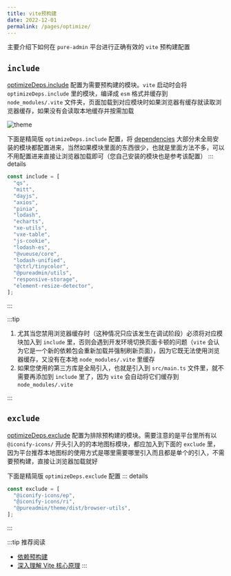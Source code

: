```yaml
---
title: vite预构建
date: 2022-12-01
permalink: /pages/optimize/
---
```


主要介绍下如何在 `pure-admin` 平台进行正确有效的 `vite` 预构建配置

## `include`

[optimizeDeps.include](https://gitee.com/yiming_chang/pure-admin-thin/blob/main/build/optimize.ts#L7) 配置为需要预构建的模块。`vite` 启动时会将 `optimizeDeps.include` 里的模块，编译成 `esm` 格式并缓存到 `node_modules/.vite` 文件夹，页面加载到对应模块时如果浏览器有缓存就读取浏览器缓存，如果没有会读取本地缓存并按需加载

![theme](~@alias/img/build/optimize.jpg)

下面是精简版 `optimizeDeps.include` 配置，将 [dependencies](https://gitee.com/yiming_chang/pure-admin-thin/blob/main/package.json#L31-L60) 大部分未全局安装的模块都配置进来，当然如果模块里面的东西很少，也就是里面方法不多，可以不用配置进来直接让浏览器加载即可（您自己安装的模块也是参考该配置）
::: details

```ts
const include = [
  "qs",
  "mitt",
  "dayjs",
  "axios",
  "pinia",
  "lodash",
  "echarts",
  "xe-utils",
  "vxe-table",
  "js-cookie",
  "lodash-es",
  "@vueuse/core",
  "lodash-unified",
  "@ctrl/tinycolor",
  "@pureadmin/utils",
  "responsive-storage",
  "element-resize-detector",
];
```

:::

:::tip

1. 尤其当您禁用浏览器缓存时（这种情况只应该发生在调试阶段）必须将对应模块加入到 `include` 里，否则会遇到开发环境切换页面卡顿的问题（`vite` 会认为它是一个新的依赖包会重新加载并强制刷新页面），因为它既无法使用浏览器缓存，又没有在本地 `node_modules/.vite` 里缓存
2. 如果您使用的第三方库是全局引入，也就是引入到 `src/main.ts` 文件里，就不需要再添加到 `include` 里了，因为 `vite` 会自动将它们缓存到 `node_modules/.vite`

:::

## `exclude`

[optimizeDeps.exclude](https://gitee.com/yiming_chang/pure-admin-thin/blob/main/build/optimize.ts#L31) 配置为排除预构建的模块。需要注意的是平台里所有以 `@iconify-icons/` 开头引入的的本地图标模块，都应加入到下面的 `exclude` 里，因为平台推荐本地图标的使用方式是哪里需要哪里引入而且都是单个的引入，不需要预构建，直接让浏览器加载就好

下面是精简版 `optimizeDeps.exclude` 配置
::: details

```ts
const exclude = [
  "@iconify-icons/ep",
  "@iconify-icons/ri",
  "@pureadmin/theme/dist/browser-utils",
];
```

:::

:::tip 推荐阅读

- [依赖预构建](https://cn.vitejs.dev/guide/dep-pre-bundling.html) <Badge text="vite文档"/>
- [深入理解 Vite 核心原理](https://juejin.cn/post/7064853960636989454)
  :::
